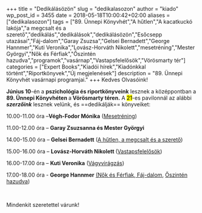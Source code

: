 +++
title = "Dedikálásözön"
slug = "dedikalasozon"
author = "kiado"
wp_post_id = 3455
date = 2018-05-18T10:00:42+02:00
aliases =["dedikalasozon"]
tags = ["89. Ünnepi Könyvhét","A ​hűtlen","A kacatkuckó lakója","a megcsalt és a szerető","dedikálás","dedikálások","dedikálásözön","Esőcsepp utazásai","Fáj-dalom","Garay Zsuzsa","Gelsei Bernadett","George Hannmer","Kuti Veronika","Lovász-Horváth Nikolett","mesetréning","Mester Györgyi","Nők és Férfiak","Őszintén hazudva","programok","vasárnap","Vastapsfelelősök","Vörösmarty tér"]
categories = ["Expert Books","Kiadói hírek","Kiadónkkal történt","Riportkönyvek","Új megjelenések"]
description = "89. Ünnepi Könyvhét vasárnapi programjai."
+++
Kedves Olvasóink!

<strong>Június 10</strong>-én a <b>pszichológia és riportkönyveink</b> lesznek a középpontban a<b> 89. Ünnepi Könyvhéten </b>a<b> Vörösmarty téren.</b> A <mark>21</mark>-es pavilonnál az alábbi ___szerzőink___ lesznek velünk, és ==dedikálják== könyveiket:

10.00-11.00 óra –<strong>Végh-Fodor Mónika</strong> (<a href="https://adlibrum.hu/katalogus/Mesetrening.html">Mesetréning</a>)

11.00-12.00 óra – <strong>Garay Zsuzsanna és Mester Györgyi</strong>

14.00-15.00 óra – <strong>Gelsei Bernadett</strong> (<a href="https://adlibrum.hu/katalogus/Gelsei_Bernadett--A_hutlen,_a_megcsalt_es_a_szereto.html">A hűtlen, a megcsalt és a szerető</a>)

15.00-16.00 óra – <b>Lovász-Horváth Nikolett </b>(<a href="https://adlibrum.hu/katalogus/Lovasz_Horvath_Nikolett-Vastapsfelelosok.html">Vastapsfelelősök</a>)

16.00-17.00 óra – <strong>Kuti Veronika</strong> (<a href="https://www.konyvesbolt.online/Kuti-Veronika-Vagyviragzas">Vágyvirágzás</a>)

17.00-18.00 óra - <strong>George Hannmer</strong> <a href="https://adlibrum.hu/katalogus/George-Hannmer_Nok-es-Ferfiak.html">(Nők és Férfiak</a>,<a href="https://adlibrum.hu/katalogus/George-Hannmer-Faj-dalom.html"> Fáj-dalom</a>, <a href="https://adlibrum.hu/katalogus/George-Hannmer_Oszinten-hazudva.html">Őszintén hazudva</a>)

&nbsp;

Mindenkit szeretettel várunk!

&nbsp;
